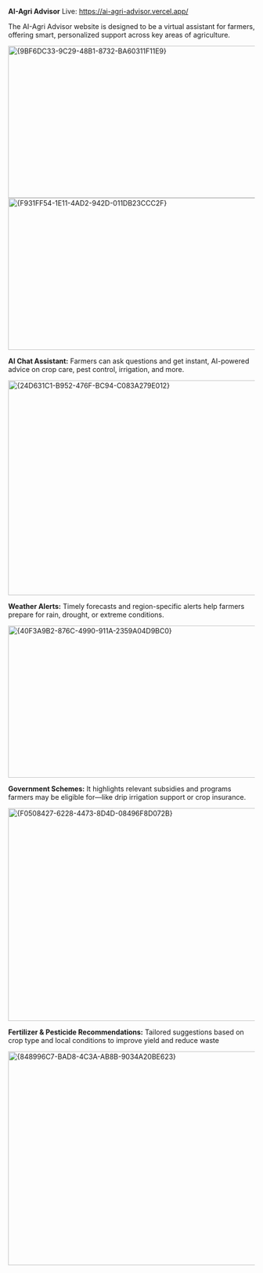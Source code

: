 **AI-Agri Advisor**    Live: https://ai-agri-advisor.vercel.app/
  
The AI-Agri Advisor website is designed to be a virtual assistant for farmers,
offering smart, personalized support across key areas of agriculture.
 
 
 <img width="632" height="310" alt="{9BF6DC33-9C29-48B1-8732-BA60311F11E9}" src="https://github.com/user-attachments/assets/76d5d979-ed6a-46fd-a1c1-621ca804bec0" />

 <img width="632" height="310" alt="{F931FF54-1E11-4AD2-942D-011DB23CCC2F}" src="https://github.com/user-attachments/assets/467c98c0-d283-4fb7-bccb-f049c86425b8" />
 
**AI Chat Assistant:**
Farmers can ask questions and get instant, AI-powered advice on crop care, pest control, irrigation, and more.

  <img width="935" height="438" alt="{24D631C1-B952-476F-BC94-C083A279E012}" src="https://github.com/user-attachments/assets/e6ea85e2-c528-4c57-913e-1233eb08c8db" />

**Weather Alerts:**
Timely forecasts and region-specific alerts help farmers prepare for rain, drought, or extreme conditions.

  <img width="632" height="310" alt="{40F3A9B2-876C-4990-911A-2359A04D9BC0}" src="https://github.com/user-attachments/assets/25073b33-d443-4e12-bf8a-72aadeaec7f3" />

  **Government Schemes:** 
  It highlights relevant subsidies and programs farmers may be eligible for—like drip irrigation support or crop insurance.

 
  <img width="933" height="434" alt="{F0508427-6228-4473-8D4D-08496F8D072B}" src="https://github.com/user-attachments/assets/1b8ba643-3272-4312-8eca-4d6feed2a0c2" /> 

**Fertilizer & Pesticide Recommendations:** 
Tailored suggestions based on crop type and local conditions to improve yield and reduce waste

   <img width="930" height="436" alt="{848996C7-BAD8-4C3A-AB8B-9034A20BE623}" src="https://github.com/user-attachments/assets/9e6bd44d-877d-4438-9ea3-75da72fdf4ed" />


